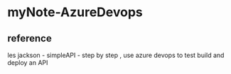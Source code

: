 # myNote-AzureDevops



## reference

les jackson - simpleAPI - step by step , use azure devops to test build and deploy an API


